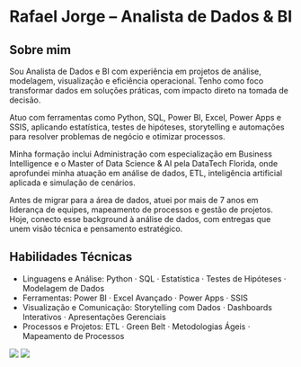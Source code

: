 # Rafael Jorge – Analista de Dados & BI

## Sobre mim
Sou Analista de Dados e BI com experiência em projetos de análise, modelagem, visualização e eficiência operacional. Tenho como foco transformar dados em soluções práticas, com impacto direto na tomada de decisão.

Atuo com ferramentas como Python, SQL, Power BI, Excel, Power Apps e SSIS, aplicando estatística, testes de hipóteses, storytelling e automações para resolver problemas de negócio e otimizar processos.

Minha formação inclui Administração com especialização em Business Intelligence e o Master of Data Science & AI pela DataTech Florida, onde aprofundei minha atuação em análise de dados, ETL, inteligência artificial aplicada e simulação de cenários.

Antes de migrar para a área de dados, atuei por mais de 7 anos em liderança de equipes, mapeamento de processos e gestão de projetos. Hoje, conecto esse background à análise de dados, com entregas que unem visão técnica e pensamento estratégico.

## Habilidades Técnicas
- Linguagens e Análise: Python · SQL · Estatística · Testes de Hipóteses · Modelagem de Dados
- Ferramentas: Power BI · Excel Avançado · Power Apps · SSIS
- Visualização e Comunicação: Storytelling com Dados · Dashboards Interativos · Apresentações Gerenciais
- Processos e Projetos: ETL · Green Belt · Metodologias Ágeis · Mapeamento de Processos

<div style="display: inline-block"> 
  <a href="https://www.linkedin.com/in/rafaelljorge" target="_blank"><img src="https://img.shields.io/badge/-LinkedIn-%230077B5?style=for-the-badge&logo=linkedin&logoColor=white" target="_blank"></a>  
  <a href = "mailto:analisededadosrafaeljorge[at]gmail.com"><img src="https://img.shields.io/badge/Gmail-D14836?style=for-the-badge&logo=gmail&logoColor=white" target="_blank"></a>
</div>
